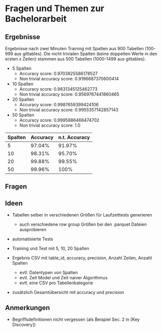 <!-- LTex: enabled=false -->

# Fragen und Themen zur Bachelorarbeit

## Ergebnisse

Ergebnisse nach zwei Minuten Training mit Spalten aus 900 Tabellen (100-999 aus gittables).
Die nicht trivialen Spalten (keine doppelten Werte in den ersten x Zeilen) stammen aus 500 Tabellen (1000-1499 aus gittables).

- 5 Spalten
  - Accuracy score: 0.9703825586178527
  - Non trivial accuracy score: 0.9196687370600414
- 10 Spalten
  - Accuracy score: 0.9831345125462773
  - Non trivial accuracy score: 0.9569767441860465
- 20 Spalten
  - Accuracy score: 0.9987659399424106
  - Non trivial accuracy score: 0.9955357142857143
- 50 Spalten
  - Accuracy score: 0.9995886466474702
  - Non trivial accuracy score: 1.0

| Spalten | Accuracy | n.t. Accuracy |
| ------- | -------- | ------------- |
| 5       | 97.04%   | 91.97%        |
| 10      | 98.31%   | 95.70%        |
| 20      | 99.88%   | 99.55%        |
| 50      | 99.96%   | 100%          |

## Fragen

## Ideen

- Tabellen selber in verschiedenen Größen für Laufzeittests generieren
  - auch verschiedene row group Größen bei den .parquet Dateien ausprobieren

- automatisierte Tests
- Training und Test mit 5, 10, 20 Spalten
- Ergebnis CSV mit table_id, accuracy, precision, Anzahl Zeilen, Anzahl Spalten
  - evtl. Datentypen von Spalten
  - evtl. Zeit Model und Zeit naiver Algorithmus
  - evtl. eine CSV pro Tabellenkategorie
- zusätzlich Gesamtübersicht mit accuracy und precision

## Anmerkungen

- Begriffsdefinitionen nicht vergessen (als Beispiel Sec. 2 in [Key Discovery])

[data profiling]: https://link.springer.com/article/10.1007/s00778-015-0389-y "Profiling relational data: a survey"
[ducc]: https://www.vldb.org/pvldb/vol7/p301-heise.pdf
[metronome projekt]: https://hpi.de/naumann/projects/data-profiling-and-analytics/metanome-data-profiling.html
[dataxformer]: https://cs.uwaterloo.ca/~ilyas/papers/AbedjanICDE16.pdf
